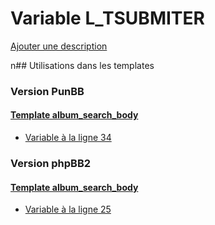 # Variable L_TSUBMITER
[Ajouter une description](https://fa-tvars.appspot.com/L_TSUBMITER)

n## Utilisations dans les templates

### Version PunBB

#### [Template album_search_body](punbb/album_search_body.md)
* [Variable à la ligne 34](../punbb/album_search_body.tpl#L34)

### Version phpBB2

#### [Template album_search_body](subsilver/album_search_body.md)
* [Variable à la ligne 25](../subsilver/album_search_body.tpl#L25)